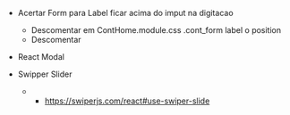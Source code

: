 - Acertar Form para Label ficar acima do imput na digitacao
    - Descomentar em ContHome.module.css .cont_form label o position
    - Descomentar 

- React Modal
- Swipper Slider
  - - https://swiperjs.com/react#use-swiper-slide